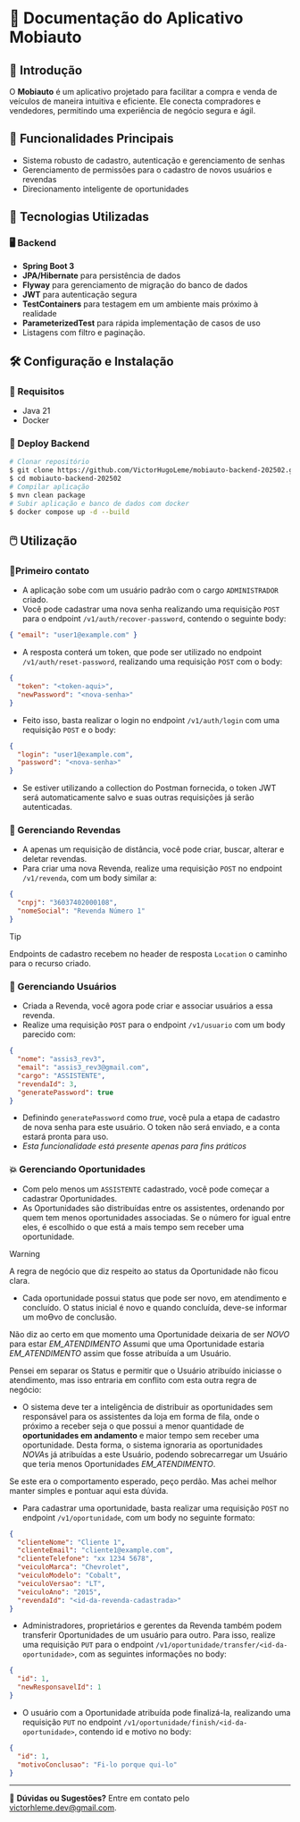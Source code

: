 # 🚗 Documentação do Aplicativo Mobiauto

## 📌 Introdução
O **Mobiauto** é um aplicativo projetado para facilitar a compra e venda de veículos de maneira intuitiva e eficiente. Ele conecta compradores e vendedores, permitindo uma experiência de negócio segura e ágil.

## 🚀 Funcionalidades Principais

- Sistema robusto de cadastro, autenticação e gerenciamento de senhas
- Gerenciamento de permissões para o cadastro de novos usuários e revendas
- Direcionamento inteligente de oportunidades

## 🔧 Tecnologias Utilizadas

### 🖥️ Backend
- **Spring Boot 3**
- **JPA/Hibernate** para persistência de dados
- **Flyway** para gerenciamento de migração do banco de dados
- **JWT** para autenticação segura
- **TestContainers** para testagem em um ambiente mais próximo à realidade
- **ParameterizedTest** para rápida implementação de casos de uso
- Listagens com filtro e paginação.

## 🛠️ Configuração e Instalação

### 🎯 Requisitos
- Java 21
- Docker

### 🚧 Deploy Backend
```sh
# Clonar repositório
$ git clone https://github.com/VictorHugoLeme/mobiauto-backend-202502.git
$ cd mobiauto-backend-202502
# Compilar aplicação
$ mvn clean package
# Subir aplicação e banco de dados com docker
$ docker compose up -d --build
```

## 🖱️ Utilização

### 🐣Primeiro contato
- A aplicação sobe com um usuário padrão com o cargo ```ADMINISTRADOR``` criado.
- Você pode cadastrar uma nova senha realizando uma requisição ```POST``` para o endpoint ```/v1/auth/recover-password```, contendo o seguinte body:
```JSON
{ "email": "user1@example.com" }
```
- A resposta conterá um token, que pode ser utilizado no endpoint ```/v1/auth/reset-password```, realizando uma requisição ```POST``` com o body:
```JSON
{
  "token": "<token-aqui>", 
  "newPassword": "<nova-senha>"
}
```
- Feito isso, basta realizar o login no endpoint ```/v1/auth/login``` com uma requisição ```POST``` e o body:
```JSON
{
  "login": "user1@example.com", 
  "password": "<nova-senha>"
}
```
- Se estiver utilizando a collection do Postman fornecida, o token JWT será automaticamente salvo e suas outras requisições já serão autenticadas.

### 🛒 Gerenciando Revendas

- A apenas um requisição de distância, você pode criar, buscar, alterar e deletar revendas.
- Para criar uma nova Revenda, realize uma requisição ```POST``` no endpoint ```/v1/revenda```, com um body similar a:
```JSON
{
  "cnpj": "36037402000108",
  "nomeSocial": "Revenda Número 1"
}
```

> [!TIP]  
> Endpoints de cadastro recebem no header de resposta ```Location``` o caminho para o recurso criado.

### 👤 Gerenciando Usuários

- Criada a Revenda, você agora pode criar e associar usuários a essa revenda.
- Realize uma requisição ```POST``` para o endpoint ```/v1/usuario``` com um body parecido com:
```JSON
{
  "nome": "assis3_rev3",
  "email": "assis3_rev3@gmail.com",
  "cargo": "ASSISTENTE",
  "revendaId": 3,
  "generatePassword": true
}
```
- Definindo ```generatePassword``` como *true*, você pula a etapa de cadastro de nova senha para este usuário. O token não será enviado, e a conta estará pronta para uso.
- *Esta funcionalidade está presente apenas para fins práticos*

### 💥 Gerenciando Oportunidades

- Com pelo menos um ```ASSISTENTE``` cadastrado, você pode começar a cadastrar Oportunidades.
- As Oportunidades são distribuídas entre os assistentes, ordenando por quem tem menos oportunidades associadas. Se o número for igual entre eles, é escolhido o que está a mais tempo sem receber uma oportunidade.
> [!WARNING]  
> A regra de negócio que diz respeito ao status da Oportunidade não ficou clara.
> - Cada oportunidade possui status que pode ser novo, em atendimento e concluído. O
status inicial é novo e quando concluída, deve-se informar um moƟvo de conclusão.
>
> Não diz ao certo em que momento uma Oportunidade deixaria de ser *NOVO* para estar *EM_ATENDIMENTO* 
> Assumi que uma Oportunidade estaria *EM_ATENDIMENTO* assim que fosse atribuída a um Usuário.
> 
> Pensei em separar os Status e permitir que o Usuário atribuído iniciasse o atendimento, mas isso entraria em conflito com esta outra regra de negócio:
> - O sistema deve ter a inteligência de distribuir as oportunidades sem responsável para
    os assistentes da loja em forma de fila, onde o próximo a receber seja o que possui a
    menor quantidade de **oportunidades em andamento** e maior tempo sem receber
    uma oportunidade.
> Desta forma, o sistema ignoraria as oportunidades *NOVA*s já atribuídas a este Usuário, podendo sobrecarregar um Usuário que teria menos Oportunidades *EM_ATENDIMENTO*.
> 
> Se este era o comportamento esperado, peço perdão. Mas achei melhor manter simples e pontuar aqui esta dúvida. 

- Para cadastrar uma oportunidade, basta realizar uma requisição ```POST``` no endpoint ```/v1/oportunidade```, com um body no seguinte formato:
```JSON
{
  "clienteNome": "Cliente 1",   
  "clienteEmail": "cliente1@example.com", 
  "clienteTelefone": "xx 1234 5678", 
  "veiculoMarca": "Chevrolet", 
  "veiculoModelo": "Cobalt", 
  "veiculoVersao": "LT", 
  "veiculoAno": "2015", 
  "revendaId": "<id-da-revenda-cadastrada>"
}
```

- Administradores, proprietários e gerentes da Revenda também podem transferir Oportunidades de um usuário para outro.
Para isso, realize uma requisição ```PUT``` para o endpoint ```/v1/oportunidade/transfer/<id-da-oportunidade>```, com as seguintes informações no body:
```JSON
{
  "id": 1, 
  "newResponsavelId": 1
}
```

- O usuário com a Oportunidade atribuída pode finalizá-la, realizando uma requisição ```PUT``` no endpoint ```/v1/oportunidade/finish/<id-da-oportunidade>```, contendo id e motivo no body:
```JSON
{
  "id": 1, 
  "motivoConclusao": "Fi-lo porque qui-lo"
}
```

---

📢 **Dúvidas ou Sugestões?** Entre em contato pelo [victorhleme.dev@gmail.com](mailto:victorhleme.dev@gmail.com).